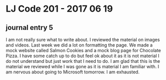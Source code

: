 # LJ Code 201 - 2017 06 19
## journal entry 5

I am not really sure what to write about. I reviewed the material on images and videos. Last week we did a lot on formatting the page. We made a mock website called Salmon Cookies and a mock blog page for Chocolate Pizza. I have some catch up to do but feel ok about it as it is not material I do not understand but just work that I need to do. I am glad that this is the material we reviewed while I was gone as it is material I am familiar with. I am nervous about going to Microsoft tomorrow. I am exhausted. 
